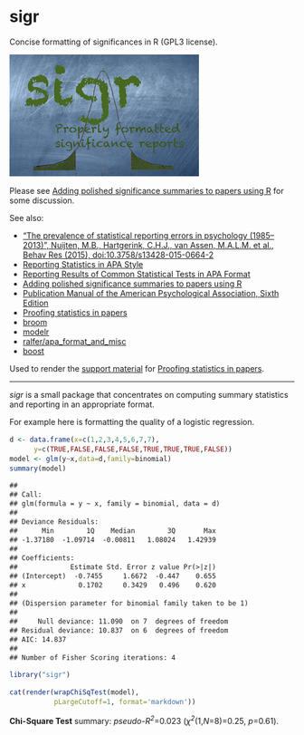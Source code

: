 
<!-- README.md is generated from README.Rmd. Please edit that file -->
sigr
====

Concise formatting of significances in R (GPL3 license).

![](https://github.com/WinVector/sigr/raw/master/tools/sigr.png)

Please see [Adding polished significance summaries to papers using R](http://www.win-vector.com/blog/2016/10/adding-polished-significance-summaries-to-papers-using-r/) for some discussion.

See also:

-   [“The prevalence of statistical reporting errors in psychology (1985–2013)”, Nuijten, M.B., Hartgerink, C.H.J., van Assen, M.A.L.M. et al., Behav Res (2015), doi:10.3758/s13428-015-0664-2](http://link.springer.com/article/10.3758%2Fs13428-015-0664-2)
-   [Reporting Statistics in APA Style](http://my.ilstu.edu/~jhkahn/apastats.html)
-   [Reporting Results of Common Statistical Tests in APA Format](https://depts.washington.edu/psych/files/writing_center/stats.pdf)
-   [Adding polished significance summaries to papers using R](http://www.win-vector.com/blog/2016/10/adding-polished-significance-summaries-to-papers-using-r/)
-   [Publication Manual of the American Psychological Association, Sixth Edition](http://www.apastyle.org/manual/)
-   [Proofing statistics in papers](http://www.win-vector.com/blog/2016/10/proofing-statistics-in-papers/)
-   [broom](https://cran.r-project.org/package=broom)
-   [modelr](https://cran.r-project.org/package=modelr)
-   [ralfer/apa\_format\_and\_misc](https://github.com/ralfer/apa_format_and_misc)
-   [boost](https://cran.r-project.org/package=boost)

Used to render the [support material](http://www.win-vector.com/blog/2016/10/proofing-statistics-in-papers/) for [Proofing statistics in papers](http://www.win-vector.com/blog/2016/10/proofing-statistics-in-papers/).

------------------------------------------------------------------------

*sigr* is a small package that concentrates on computing summary statistics and reporting in an appropriate format.

For example here is formatting the quality of a logistic regression.

``` r
d <- data.frame(x=c(1,2,3,4,5,6,7,7),
      y=c(TRUE,FALSE,FALSE,FALSE,TRUE,TRUE,TRUE,FALSE))
model <- glm(y~x,data=d,family=binomial)
summary(model)
```

    ## 
    ## Call:
    ## glm(formula = y ~ x, family = binomial, data = d)
    ## 
    ## Deviance Residuals: 
    ##      Min        1Q    Median        3Q       Max  
    ## -1.37180  -1.09714  -0.00811   1.08024   1.42939  
    ## 
    ## Coefficients:
    ##             Estimate Std. Error z value Pr(>|z|)
    ## (Intercept)  -0.7455     1.6672  -0.447    0.655
    ## x             0.1702     0.3429   0.496    0.620
    ## 
    ## (Dispersion parameter for binomial family taken to be 1)
    ## 
    ##     Null deviance: 11.090  on 7  degrees of freedom
    ## Residual deviance: 10.837  on 6  degrees of freedom
    ## AIC: 14.837
    ## 
    ## Number of Fisher Scoring iterations: 4

``` r
library("sigr")
```

``` r
cat(render(wrapChiSqTest(model),
           pLargeCutoff=1, format='markdown'))
```

**Chi-Square Test** summary: *pseudo-<i>R<sup>2</sup></i>*=0.023 (<i>χ<sup>2</sup></i>(1,*N*=8)=0.25, *p*=0.61).
